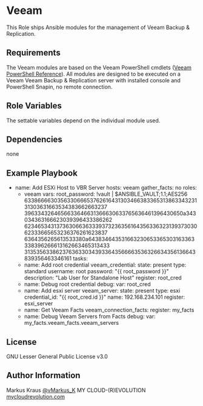Veeam
=========

This Role ships Ansible modules for the management of Veeam Backup & Replication.

Requirements
------------

The Veeam modules are based on the Veeam PowerShell cmdlets ([Veeam PowerShell Reference](https://helpcenter.veeam.com/docs/backup/powershell/cmdlets.html?ver=95u4)). All modules are designed to be executed on a Veeam Veeam Backup & Replication server with installed console and PowerShell Snapin, no remote connection.

Role Variables
--------------

The settable variables depend on the individual module used.

Dependencies
------------

none

Example Playbook
----------------

- name: Add ESXi Host to VBR Server
  hosts: veeam
  gather_facts: no
  roles:
  - veeam
  vars:
    root_password: !vault |
          $ANSIBLE_VAULT;1.1;AES256
          63386666303563306665376261643130346638336531386334323131303631663534383662663237
          3963343264656633646631366630633765636461396430650a343034363166623039396433386262
          62346534313736306636333937323635616435633632313937303062333665653236376261623837
          6364356265613533380a643834643531663230653365303163363338396266613162663465313433
          31353563386237636330343933643566663536326634356136643839356463346161
  tasks:
  - name: Add root credential
    veeam_credential:
        state: present
        type: standard
        username: root
        password: "{{ root_password }}"
        description: "Lab User for Standalone Host"
    register: root_cred
  - name: Debug root credential
    debug:
        var: root_cred
  - name: Add esxi server
    veeam_server:
        state: present
        type: esxi
        credential_id: "{{ root_cred.id }}"
        name: 192.168.234.101
    register: esxi_server
  - name: Get Veeam Facts
    veeam_connection_facts:
    register: my_facts
  - name: Debug Veeam Servers from Facts
    debug:
        var: my_facts.veeam_facts.veeam_servers

License
-------

GNU Lesser General Public License v3.0

Author Information
------------------

Markus Kraus [@vMarkus_K](https://twitter.com/vMarkus_K)
MY CLOUD-(R)EVOLUTION [mycloudrevolution.com](http://mycloudrevolution.com/)
